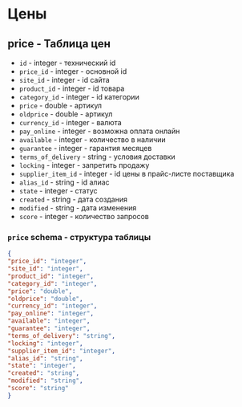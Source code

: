 # Цены
## price - Таблица цен
- `id` - integer - технический id
- `price_id` - integer - основной id
- `site_id` - integer - id сайта
- `product_id` - integer - id товара
- `category_id` - integer - id категории
- `price` - double - артикул
- `oldprice` - double - артикул
- `currency_id` - integer - валюта
- `pay_online` - integer - возможна оплата онлайн
- `available` - integer - количество в наличии
- `guarantee` - integer - гарантия месяцев
- `terms_of_delivery` - string - условия доставки
- `locking` - integer - запретить продажу
- `supplier_item_id` - integer - id цены в прайс-листе поставщика
- `alias_id` - string - id алиас
- `state` - integer - статус
- `created` - string - дата создания
- `modified` - string - дата изменения
- `score` - integer - количество запросов
### `price` schema - структура таблицы
```json
{
"price_id": "integer",
"site_id": "integer",
"product_id": "integer",
"category_id": "integer",
"price": "double",
"oldprice": "double",
"currency_id": "integer",
"pay_online": "integer",
"available": "integer",
"guarantee": "integer",
"terms_of_delivery": "string",
"locking": "integer",
"supplier_item_id": "integer",
"alias_id": "string",
"state": "integer",
"created": "string",
"modified": "string",
"score": "string"
}
```







